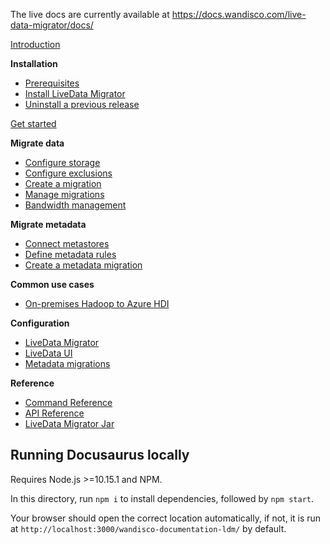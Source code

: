 The live docs are currently available at https://docs.wandisco.com/live-data-migrator/docs/

[Introduction](./docs/about.md)

**Installation**
* [Prerequisites](./docs/prereqs.md)
* [Install LiveData Migrator](./docs/installation.md)
* [Uninstall a previous release](./docs/uninstall.md)

[Get started](./docs/get-started.md)

**Migrate data**
* [Configure storage](./docs/configure-storage.md)
* [Configure exclusions](./docs/configure-exclusions.md)
* [Create a migration](./docs/create-migration.md)
* [Manage migrations](./docs/manage-migrations.md)
* [Bandwidth management](./docs/manage-bandwidth.md)

**Migrate metadata**
* [Connect metastores](./docs/connect-metastores.md)
* [Define metadata rules](./docs/define-metadata-rules.md)
* [Create a metadata migration](./docs/migrate-metadata.md)

**Common use cases**
* [On-premises Hadoop to Azure HDI](./docs/uc-on-prem-hadoop-hdi.md)

**Configuration**
* [LiveData Migrator](./docs/configuration-ldm.md)
* [LiveData UI](./docs/configuration-ui.md)
* [Metadata migrations](./docs/configuration-metadata.md)

**Reference**

* [Command Reference](./docs/command-reference.md)
* [API Reference](./docs/api-reference.md)
* [LiveData Migrator Jar](./docs/jar.md)

## Running Docusaurus locally

Requires Node.js >=10.15.1 and NPM.

In this directory, run `npm i` to install dependencies, followed by `npm start`.

Your browser should open the correct location automatically, if not, it is run at `http://localhost:3000/wandisco-documentation-ldm/` by default.
